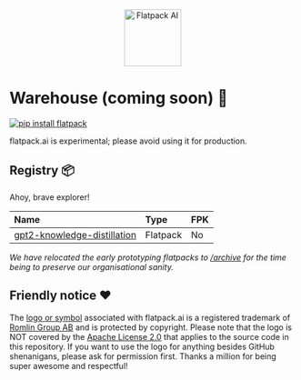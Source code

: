 <div align="center">
  <img src="https://raw.githubusercontent.com/romlingroup/flatpack-ai/main/client/static/images/flatpack_ai_logo.svg" width="100" height="100" alt="Flatpack AI">
</div>

# Warehouse (coming soon) 👀
[![pip install flatpack](https://img.shields.io/badge/pip%20install-flatpack-5865f2)](https://pypi.org/project/flatpack/)

flatpack.ai is experimental; please avoid using it for production.

## Registry 📦

Ahoy, brave explorer!

| Name                                                                                                                      | Type     | FPK |
|:--------------------------------------------------------------------------------------------------------------------------|:---------|:----|
| [gpt2-knowledge-distillation](https://github.com/romlingroup/flatpack-ai/tree/main/warehouse/gpt2-knowledge-distillation) | Flatpack | No  |

*We have relocated the early prototyping flatpacks to [/archive](archive) for the time being to preserve our organisational sanity.*

## Friendly notice ❤️

The [logo or symbol](https://raw.githubusercontent.com/romlingroup/flatpack-ai/main/client/static/images/flatpack_ai_logo.svg) associated with flatpack.ai is a registered trademark of [Romlin Group AB](https://romlin.com) and is protected by copyright. Please note that
the logo is NOT covered by the [Apache License 2.0](https://www.apache.org/licenses/LICENSE-2.0) that applies to the
source code in this repository. If you want to use the logo for anything besides GitHub shenanigans, please ask for
permission first. Thanks a million for being super awesome and respectful!